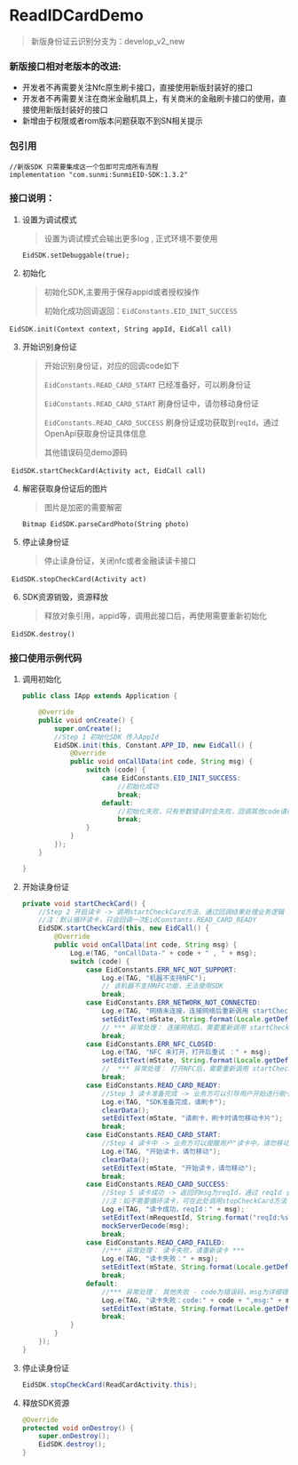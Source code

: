 # ReadIDCardDemo

> 新版身份证云识别分支为：develop_v2_new

### 新版接口相对老版本的改进:

- 开发者不再需要关注Nfc原生刷卡接口，直接使用新版封装好的接口
- 开发者不再需要关注在商米金融机具上，有关商米的金融刷卡接口的使用，直接使用新版封装好的接口
- 新增由于权限或者rom版本问题获取不到SN相关提示

### 包引用

```
//新版SDK 只需要集成这一个包即可完成所有流程
implementation "com.sunmi:SunmiEID-SDK:1.3.2"
```

### 接口说明：

1. 设置为调试模式

   > 设置为调试模式会输出更多log , 正式环境不要使用

   `EidSDK.setDebuggable(true);`

2. 初始化

   > 初始化SDK,主要用于保存appid或者授权操作
   >
   > 初始化成功回调返回：`EidConstants.EID_INIT_SUCCESS`

​      `EidSDK.init(Context context, String appId, EidCall call)`

3. 开始识别身份证

   > 开始识别身份证，对应的回调code如下
   >
   > `EidConstants.READ_CARD_START` 已经准备好，可以刷身份证
   >
   > `EidConstants.READ_CARD_START` 刷身份证中，请勿移动身份证
   >
   > `EidConstants.READ_CARD_SUCCESS` 刷身份证成功获取到`reqId`，通过OpenApi获取身份证具体信息
   >
   > 其他错误码见demo源码

​     `EidSDK.startCheckCard(Activity act, EidCall call)`

4. 解密获取身份证后的图片

   > 图片是加密的需要解密

   `Bitmap EidSDK.parseCardPhoto(String photo)`

5. 停止读身份证

   > 停止读身份证，关闭nfc或者金融读读卡接口

​     `EidSDK.stopCheckCard(Activity act)`

6. SDK资源销毁，资源释放

   > 释放对象引用，appid等，调用此接口后，再使用需要重新初始化

​     `EidSDK.destroy()`

### 接口使用示例代码

1. 调用初始化

   ```java
   public class IApp extends Application {
   
       @Override
       public void onCreate() {
           super.onCreate();
           //Step 1 初始化SDK 传入AppId
           EidSDK.init(this, Constant.APP_ID, new EidCall() {
               @Override
               public void onCallData(int code, String msg) {
                   switch (code) {
                       case EidConstants.EID_INIT_SUCCESS:
                           //初始化成功
                           break;
                       default:
                           //初始化失败，只有参数错误时会失败，回调其他code请检查传入参数。
                           break;
                   }
               }
           });
       }
   
   }
   ```

2. 开始读身份证

   ```java
   private void startCheckCard() {
       //Step 2 开启读卡 -> 调用startCheckCard方法，通过回调结果处理业务逻辑
       //注：默认循环读卡，只会回调一次EidConstants.READ_CARD_READY
       EidSDK.startCheckCard(this, new EidCall() {
           @Override
           public void onCallData(int code, String msg) {
               Log.e(TAG, "onCallData-" + code + " , " + msg);
               switch (code) {
                   case EidConstants.ERR_NFC_NOT_SUPPORT:
                       Log.e(TAG, "机器不支持NFC");
                       // 该机器不支持NFC功能，无法使用SDK
                       break;
                   case EidConstants.ERR_NETWORK_NOT_CONNECTED:
                       Log.e(TAG, "网络未连接，连接网络后重新调用 startCheckCard 方法");
                       setEditText(mState, String.format(Locale.getDefault(), "网络未连接，请联网后重试"));
                       // *** 异常处理： 连接网络后，需要重新调用 startCheckCard 方法 （手动触发，非自动）***
                       break;
                   case EidConstants.ERR_NFC_CLOSED:
                       Log.e(TAG, "NFC 未打开，打开后重试 ：" + msg);
                       setEditText(mState, String.format(Locale.getDefault(), "NFC未打开，请打开后重试"));
                       //  *** 异常处理： 打开NFC后，需要重新调用 startCheckCard 方法 （手动触发，非自动）***
                       break;
                   case EidConstants.READ_CARD_READY:
                       //Step 3 读卡准备完成 -> 业务方可以引导用户开始进行刷卡操作
                       Log.e(TAG, "SDK准备完成，请刷卡");
                       clearData();
                       setEditText(mState, "请刷卡，刷卡时请勿移动卡片");
                       break;
                   case EidConstants.READ_CARD_START:
                       //Step 4 读卡中 -> 业务方可以提醒用户"读卡中，请勿移动卡片"
                       Log.e(TAG, "开始读卡，请勿移动");
                       clearData();
                       setEditText(mState, "开始读卡，请勿移动");
                       break;
                   case EidConstants.READ_CARD_SUCCESS:
                       //Step 5 读卡成功 -> 返回的msg为reqId，通过 reqId 业务方走云对云方案获取身份证信息
                       //注：如不需要循环读卡，可在此处调用stopCheckCard方法
                       Log.e(TAG, "读卡成功，reqId：" + msg);
                       setEditText(mRequestId, String.format("reqId:%s", msg));
                       mockServerDecode(msg);
                       break;
                   case EidConstants.READ_CARD_FAILED:
                       //*** 异常处理： 读卡失败，请重新读卡 ***
                       Log.e(TAG, "读卡失败：" + msg);
                       setEditText(mState, String.format(Locale.getDefault(), "读卡错误,请重新贴卡：%s", msg));
                       break;
                   default:
                       //*** 异常处理： 其他失败 - code为错误码，msg为详细错误原因 需要重新调用 startCheckCard 方法 （手动触发，非自动）***
                       Log.e(TAG, "读卡失败：code:" + code + ",msg:" + msg);
                       setEditText(mState, String.format(Locale.getDefault(), "其他错误：%d,%s", code, msg));
                       break;
               }
           }
       });
   }
   ```

3. 停止读身份证

   ```java
   EidSDK.stopCheckCard(ReadCardActivity.this);
   ```

4. 释放SDK资源

   ```java
   @Override
   protected void onDestroy() {
       super.onDestroy();
       EidSDK.destroy();
   }
   ```

